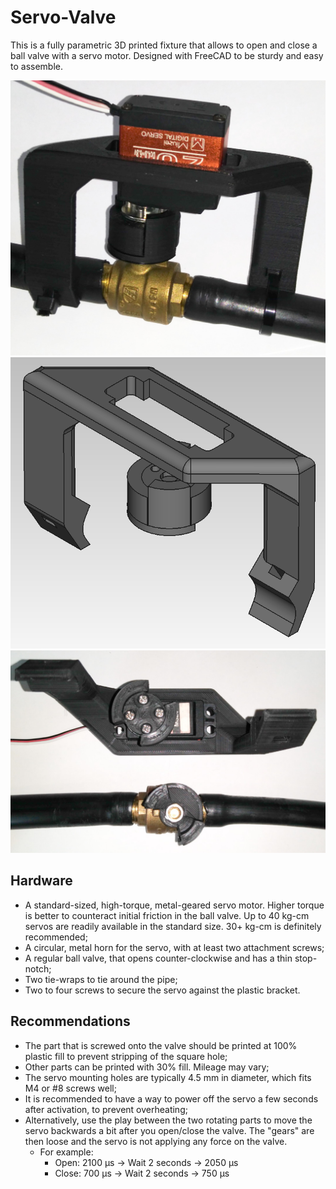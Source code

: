 # Servo-Valve
This is a fully parametric 3D printed fixture that allows to open and close a ball valve with a servo motor. Designed with FreeCAD to be sturdy and easy to assemble.

![iso view](images/iso_view.jpg)
![3d view](images/3d.png)
![bottom view](images/bottom_view.jpg)


## Hardware
- A standard-sized, high-torque, metal-geared servo motor. Higher torque is better to counteract initial friction in the ball valve. Up to 40 kg-cm servos  are readily available in the standard size. 30+ kg-cm is definitely recommended;
- A circular, metal horn for the servo, with at least two attachment screws;
- A regular ball valve, that opens counter-clockwise and has a thin stop-notch;
- Two tie-wraps to tie around the pipe;
- Two to four screws to secure the servo against the plastic bracket.

## Recommendations
- The part that is screwed onto the valve should be printed at 100% plastic fill to prevent stripping of the square hole;
- Other parts can be printed with 30% fill. Mileage may vary;
- The servo mounting holes are typically 4.5 mm in diameter, which fits M4 or #8 screws well;
- It is recommended to have a way to power off the servo a few seconds after activation, to prevent overheating;
- Alternatively, use the play between the two rotating parts to move the servo backwards a bit after you open/close the valve. The "gears" are then loose and the servo is not applying any force on the valve.
  - For example: 
    - Open: 2100 µs -> Wait 2 seconds -> 2050 µs
    - Close: 700 µs -> Wait 2 seconds -> 750 µs
  
